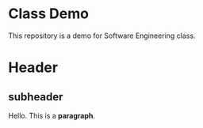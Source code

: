 # Class Demo

This repository is a demo for Software Engineering class.  

# Header

## subheader

Hello.  This is a **paragraph**.
